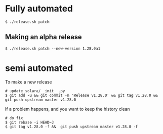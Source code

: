 
# Fully automated

    $ ./release.sh patch


## Making an alpha release


    $ ./release.sh patch --new-version 1.28.0a1


# semi automated
To make a new release
```
# update solara/__init__.py
$ git add -u && git commit -m 'Release v1.28.0' && git tag v1.28.0 && git push upstream master v1.28.0
```


If a problem happens, and you want to keep the history clean
```
# do fix
$ git rebase -i HEAD~3
$ git tag v1.28.0 -f &&  git push upstream master v1.28.0 -f
```
